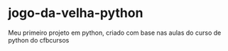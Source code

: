 # jogo-da-velha-python
 Meu primeiro projeto em python, criado com base nas aulas do curso de python do cfbcursos
